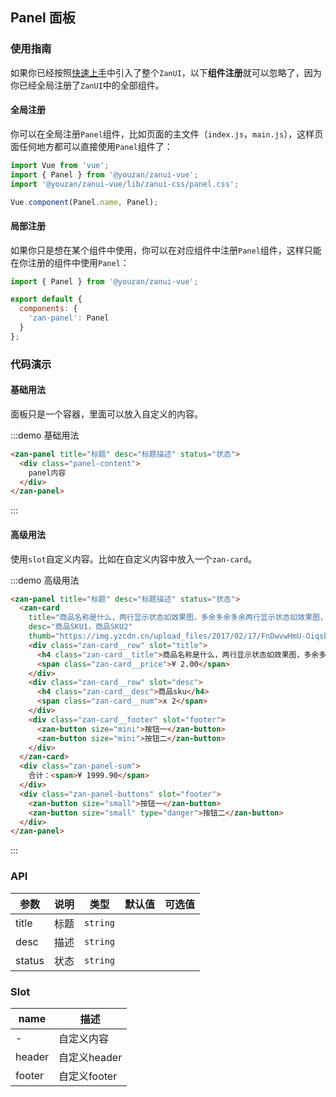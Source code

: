<style>
@component-namespace demo {
  @b panel {
    .zan-panel-sum {
      background: #fff;
      text-align: right;
      font-size: 14px;
      color: #333;
      line-height: 30px;
      padding-right: 15px;

      span {
        color: red;
      }
    }

    .zan-panel-buttons {
      text-align: right;

      .zan-button {
        margin-left: 5px;
      }
    }

    .panel-content {
      padding: 20px;
    }
  }
}
</style>

## Panel 面板

### 使用指南

如果你已经按照[快速上手](/vue/component/quickstart)中引入了整个`ZanUI`，以下**组件注册**就可以忽略了，因为你已经全局注册了`ZanUI`中的全部组件。

#### 全局注册

你可以在全局注册`Panel`组件，比如页面的主文件（`index.js`，`main.js`），这样页面任何地方都可以直接使用`Panel`组件了：

```js
import Vue from 'vue';
import { Panel } from '@youzan/zanui-vue';
import '@youzan/zanui-vue/lib/zanui-css/panel.css';

Vue.component(Panel.name, Panel);
```

#### 局部注册

如果你只是想在某个组件中使用，你可以在对应组件中注册`Panel`组件，这样只能在你注册的组件中使用`Panel`：

```js
import { Panel } from '@youzan/zanui-vue';

export default {
  components: {
    'zan-panel': Panel
  }
};
```

### 代码演示

#### 基础用法

面板只是一个容器，里面可以放入自定义的内容。

:::demo 基础用法
```html
<zan-panel title="标题" desc="标题描述" status="状态">
  <div class="panel-content">
    panel内容
  </div>
</zan-panel>
```
:::

#### 高级用法

使用`slot`自定义内容。比如在自定义内容中放入一个`zan-card`。

:::demo 高级用法
```html
<zan-panel title="标题" desc="标题描述" status="状态">
  <zan-card
    title="商品名称是什么，两行显示状态如效果图，多余多余多余两行显示状态如效果图，多余多余多余两行显示状态如效果图，多余多余多余两行显示状态如效果图，多余多余多余两行显示状态如效果图，多余多余多余"
    desc="商品SKU1，商品SKU2"
    thumb="https://img.yzcdn.cn/upload_files/2017/02/17/FnDwvwHmU-OiqsbjAO5X7wh1KWrR.jpg!100x100.jpg">
    <div class="zan-card__row" slot="title">
      <h4 class="zan-card__title">商品名称是什么，两行显示状态如效果图，多余多余多余两行显示状态如效果图，多余多余多余两行显示状态如效果图，多余多余多余两行显示状态如效果图，多余多余多余两行显示状态如效果图，多余多余多余</h4>
      <span class="zan-card__price">¥ 2.00</span>
    </div>
    <div class="zan-card__row" slot="desc">
      <h4 class="zan-card__desc">商品sku</h4>
      <span class="zan-card__num">x 2</span>
    </div>
    <div class="zan-card__footer" slot="footer">
      <zan-button size="mini">按钮一</zan-button>
      <zan-button size="mini">按钮二</zan-button>
    </div>
  </zan-card>
  <div class="zan-panel-sum">
    合计：<span>¥ 1999.90</span>
  </div>
  <div class="zan-panel-buttons" slot="footer">
    <zan-button size="small">按钮一</zan-button>
    <zan-button size="small" type="danger">按钮二</zan-button>
  </div>
</zan-panel>
```
:::

### API

| 参数       | 说明      | 类型       | 默认值       | 可选值       |
|-----------|-----------|-----------|-------------|-------------|
| title | 标题 | `string`  |           |           |
| desc | 描述 | `string`  |           |           |
| status | 状态 | `string`  |           |           |


### Slot

| name       | 描述      |
|-----------|-----------|
| - | 自定义内容 |
| header | 自定义header |
| footer | 自定义footer |
